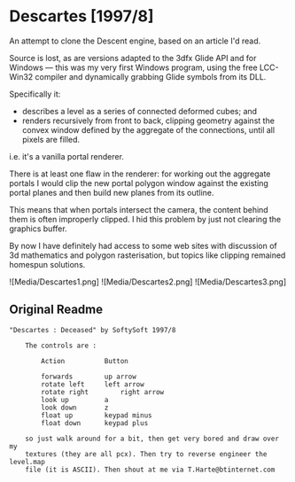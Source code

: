 # Descartes [1997/8]

An attempt to clone the Descent engine, based on an article I'd read.

Source is lost, as are versions adapted to the 3dfx Glide API and for Windows — this was my very first Windows program, using the free LCC-Win32 compiler and dynamically grabbing Glide symbols from its DLL. 

Specifically it:
* describes a level as a series of connected deformed cubes; and
* renders recursively from front to back, clipping geometry against the convex window defined by the aggregate of the connections, until all pixels are filled.

i.e. it's a vanilla portal renderer.    

There is at least one flaw in the renderer: for working out the aggregate portals I would clip the new portal polygon window against the existing portal planes and then build new planes from its outline.

This means that when portals intersect the camera, the content behind them is often improperly clipped. I hid this problem by just not clearing the graphics buffer.  

By now I have definitely had access to some web sites with discussion of 3d mathematics and polygon rasterisation, but topics like clipping remained homespun solutions.

![Media/Descartes1.png]
![Media/Descartes2.png]
![Media/Descartes3.png]

## Original Readme

```
"Descartes : Deceased" by SoftySoft 1997/8

	The controls are :

		Action			Button	

		forwards		up arrow
		rotate left		left arrow
		rotate right		right arrow
		look up			a
		look down		z
		float up		keypad minus
		float down		keypad plus

	so just walk around for a bit, then get very bored and draw over my    
	textures (they are all pcx). Then try to reverse engineer the level.map
	file (it is ASCII). Then shout at me via T.Harte@btinternet.com
```
